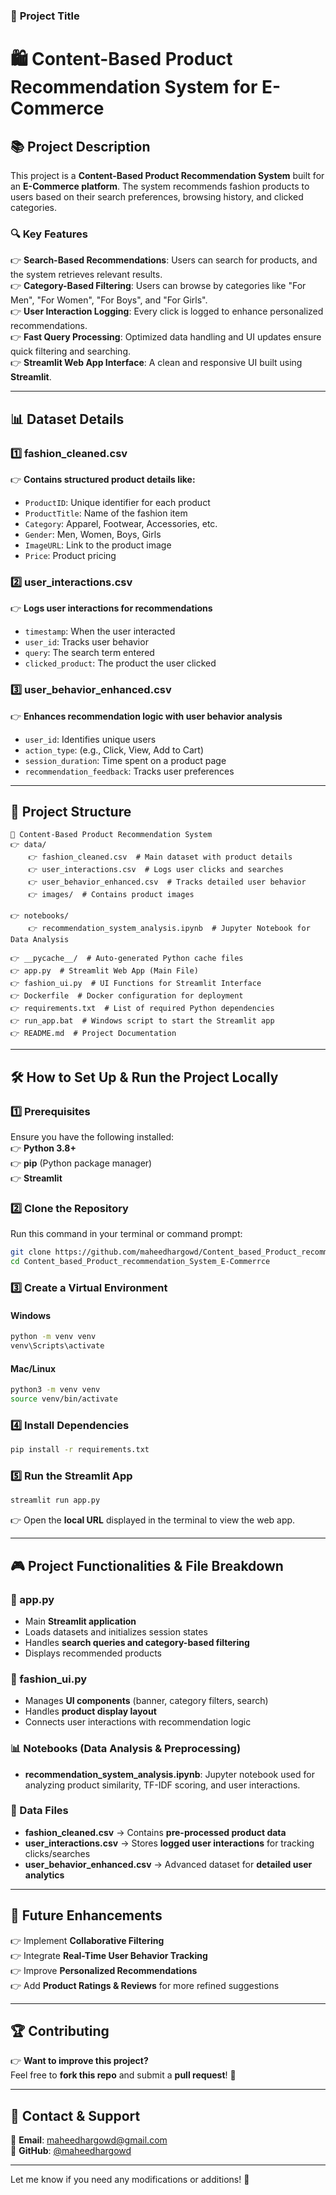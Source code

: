 ### 📌 **Project Title**  
# 🛍️ Content-Based Product Recommendation System for E-Commerce  

## 📚 **Project Description**  
This project is a **Content-Based Product Recommendation System** built for an **E-Commerce platform**. The system recommends fashion products to users based on their search preferences, browsing history, and clicked categories.  

### **🔍 Key Features**  
👉 **Search-Based Recommendations**: Users can search for products, and the system retrieves relevant results.  
👉 **Category-Based Filtering**: Users can browse by categories like "For Men", "For Women", "For Boys", and "For Girls".  
👉 **User Interaction Logging**: Every click is logged to enhance personalized recommendations.  
👉 **Fast Query Processing**: Optimized data handling and UI updates ensure quick filtering and searching.  
👉 **Streamlit Web App Interface**: A clean and responsive UI built using **Streamlit**.  

---

## 📊 **Dataset Details**  

### **1️⃣ fashion_cleaned.csv**  
👉 **Contains structured product details like:**  
- `ProductID`: Unique identifier for each product  
- `ProductTitle`: Name of the fashion item  
- `Category`: Apparel, Footwear, Accessories, etc.  
- `Gender`: Men, Women, Boys, Girls  
- `ImageURL`: Link to the product image  
- `Price`: Product pricing  

### **2️⃣ user_interactions.csv**  
👉 **Logs user interactions for recommendations**  
- `timestamp`: When the user interacted  
- `user_id`: Tracks user behavior  
- `query`: The search term entered  
- `clicked_product`: The product the user clicked  

### **3️⃣ user_behavior_enhanced.csv**  
👉 **Enhances recommendation logic with user behavior analysis**  
- `user_id`: Identifies unique users  
- `action_type`: (e.g., Click, View, Add to Cart)  
- `session_duration`: Time spent on a product page  
- `recommendation_feedback`: Tracks user preferences  

---

## 💂 **Project Structure**  

```
📆 Content-Based Product Recommendation System
👉 data/
    👉 fashion_cleaned.csv  # Main dataset with product details
    👉 user_interactions.csv  # Logs user clicks and searches
    👉 user_behavior_enhanced.csv  # Tracks detailed user behavior
    👉 images/  # Contains product images

👉 notebooks/
    👉 recommendation_system_analysis.ipynb  # Jupyter Notebook for Data Analysis

👉 __pycache__/  # Auto-generated Python cache files
👉 app.py  # Streamlit Web App (Main File)
👉 fashion_ui.py  # UI Functions for Streamlit Interface
👉 Dockerfile  # Docker configuration for deployment
👉 requirements.txt  # List of required Python dependencies
👉 run_app.bat  # Windows script to start the Streamlit app
👉 README.md  # Project Documentation
```

---

## 🛠️ **How to Set Up & Run the Project Locally**  

### **1️⃣ Prerequisites**
Ensure you have the following installed:  
👉 **Python 3.8+**  
👉 **pip** (Python package manager)  
👉 **Streamlit**  

### **2️⃣ Clone the Repository**  
Run this command in your terminal or command prompt:  

```bash
git clone https://github.com/maheedhargowd/Content_based_Product_recommendation_System_E-Commerrce.git
cd Content_based_Product_recommendation_System_E-Commerrce
```

### **3️⃣ Create a Virtual Environment**  
#### **Windows**  
```bash
python -m venv venv
venv\Scripts\activate
```
#### **Mac/Linux**  
```bash
python3 -m venv venv
source venv/bin/activate
```

### **4️⃣ Install Dependencies**  
```bash
pip install -r requirements.txt
```

### **5️⃣ Run the Streamlit App**  
```bash
streamlit run app.py
```

👉 Open the **local URL** displayed in the terminal to view the web app.

---

## 🎮 **Project Functionalities & File Breakdown**

### **📝 app.py**  
- Main **Streamlit application**
- Loads datasets and initializes session states
- Handles **search queries and category-based filtering**
- Displays recommended products

### **🌟 fashion_ui.py**  
- Manages **UI components** (banner, category filters, search)
- Handles **product display layout**
- Connects user interactions with recommendation logic

### **📊 Notebooks (Data Analysis & Preprocessing)**  
- **recommendation_system_analysis.ipynb**: Jupyter notebook used for analyzing product similarity, TF-IDF scoring, and user interactions.

### **📂 Data Files**
- **fashion_cleaned.csv** → Contains **pre-processed product data**
- **user_interactions.csv** → Stores **logged user interactions** for tracking clicks/searches
- **user_behavior_enhanced.csv** → Advanced dataset for **detailed user analytics**

---

## 🚀 **Future Enhancements**
👉 Implement **Collaborative Filtering**  
👉 Integrate **Real-Time User Behavior Tracking**  
👉 Improve **Personalized Recommendations**  
👉 Add **Product Ratings & Reviews** for more refined suggestions  

---

## 🏆 **Contributing**
👉 **Want to improve this project?**  
Feel free to **fork this repo** and submit a **pull request**! 🎯  

---

## 💌 **Contact & Support**
📧 **Email**: maheedhargowd@gmail.com  
📌 **GitHub**: [@maheedhargowd](https://github.com/maheedhargowd)  

---

Let me know if you need any modifications or additions! 🚀

